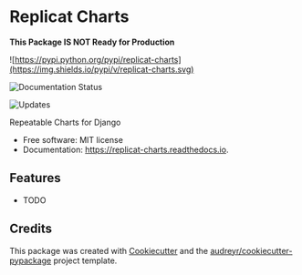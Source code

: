 # Replicat Charts

**This Package IS NOT Ready for Production**

![https://pypi.python.org/pypi/replicat-charts](https://img.shields.io/pypi/v/replicat-charts.svg)

![Documentation Status](https://readthedocs.org/projects/replicat-charts/badge/?version=latest)

![Updates](https://pyup.io/repos/github/jacklinke/replicat-charts/shield.svg)

Repeatable Charts for Django

-   Free software: MIT license
-   Documentation: <https://replicat-charts.readthedocs.io>.

## Features

-   TODO

## Credits

This package was created with [Cookiecutter](https://github.com/audreyr/cookiecutter) and the
[audreyr/cookiecutter-pypackage](https://github.com/audreyr/cookiecutter-pypackage) project template.


